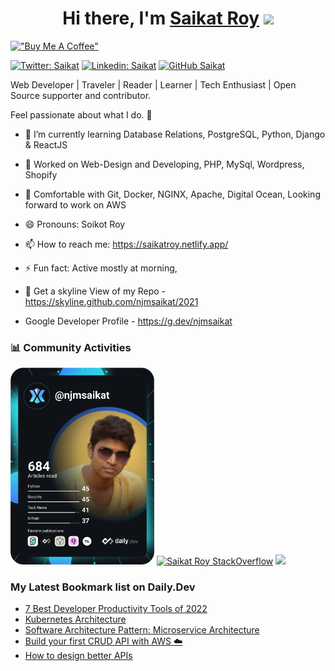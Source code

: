 <div align="center">
   <h1>Hi there, I'm <a href="https://saikatroy.netlify.app/">Saikat Roy</a> <img src="https://media.giphy.com/media/hvRJCLFzcasrR4ia7z/giphy.gif" width="25px"> </h1>
</div>

[!["Buy Me A Coffee"](https://www.buymeacoffee.com/assets/img/custom_images/orange_img.png)](https://www.buymeacoffee.com/njmsaikat)

[![Twitter: Saikat](https://img.shields.io/twitter/follow/njmsaikat?style=social)](https://twitter.com/njmsaikat)
[![Linkedin: Saikat](https://img.shields.io/badge/-njmsaikat-blue?style=flat-square&logo=Linkedin&logoColor=white&link=https://www.linkedin.com/in/njmsaikat/)](https://www.linkedin.com/in/njmsaikat/)
[![GitHub Saikat](https://img.shields.io/github/followers/njmsaikat?label=follow&style=social)](https://github.com/njmsaikat)

Web Developer | Traveler | Reader | Learner | Tech Enthusiast | Open Source supporter and contributor.

Feel passionate about what I do. 🤠

- 🌱 I’m currently learning Database Relations, PostgreSQL, Python, Django & ReactJS

- 🔭 Worked on Web-Design and Developing, PHP, MySql, Wordpress, Shopify

- 👯 Comfortable with Git, Docker, NGINX, Apache, Digital Ocean, Looking forward to work on AWS

- 😄 Pronouns: Soikot Roy

- 📫 How to reach me: https://saikatroy.netlify.app/

- ⚡ Fun fact: Active mostly at morning,
- 🌃 Get a skyline View of my Repo -https://skyline.github.com/njmsaikat/2021

- Google Developer Profile - https://g.dev/njmsaikat

### 📊 Community Activities
<a href="https://app.daily.dev/njmsaikat"><img src="https://github.com/njmsaikat/njmsaikat/blob/master/devcard.svg" width="230" alt="Saikat Roy's Dev Card"/></a>
[![Saikat Roy StackOverflow](https://github-readme-stackoverflow.vercel.app/?userID=11168176&theme=dark)](https://stackoverflow.com/users/11168176/saikat-roy)
<a href="https://saikatroy.netlify.app/" target="_blank">
  <img src="https://github-readme-stats.vercel.app/api?username=njmsaikat&show_icons=true&theme=radical" />
</a>
<!--
[![GitHub Streak](https://github-readme-streak-stats.herokuapp.com?user=njmsaikat&theme=dracula&hide_border=true&date_format=M%20j%5B%2C%20Y%5D)](https://git.io/streak-stats)
-->


### My Latest Bookmark list on Daily.Dev
<!-- daily.dev BOOKMARKS:START -->
- [7 Best Developer Productivity Tools of 2022](https://app.daily.dev/posts/mbDQU4sRt?utm_source=rss&utm_medium=bookmarks&utm_campaign=VV5ONZFa6DwnpDjdUdH5T)
- [Kubernetes Architecture](https://app.daily.dev/posts/yVWmQkM__?utm_source=rss&utm_medium=bookmarks&utm_campaign=VV5ONZFa6DwnpDjdUdH5T)
- [Software Architecture Pattern: Microservice Architecture](https://app.daily.dev/posts/T87R2dtMJ?utm_source=rss&utm_medium=bookmarks&utm_campaign=VV5ONZFa6DwnpDjdUdH5T)
- [Build your first CRUD API with AWS ☁️](https://app.daily.dev/posts/W1GFpO2YL?utm_source=rss&utm_medium=bookmarks&utm_campaign=VV5ONZFa6DwnpDjdUdH5T)
- [How to design better APIs](https://app.daily.dev/posts/Ft5u2BJEl?utm_source=rss&utm_medium=bookmarks&utm_campaign=VV5ONZFa6DwnpDjdUdH5T)
<!-- daily.dev BOOKMARKS:END -->
